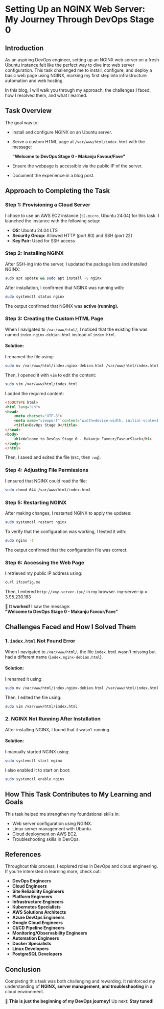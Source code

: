 # Setting Up an NGINX Web Server: My Journey Through DevOps Stage 0

## Introduction
As an aspiring DevOps engineer, setting up an NGINX web server on a fresh Ubuntu instance felt like the perfect way to dive into web server configuration. This task challenged me to install, configure, and deploy a basic web page using NGINX, marking my first step into infrastructure automation and web hosting.

In this blog, I will walk you through my approach, the challenges I faced, how I resolved them, and what I learned.

## Task Overview
The goal was to:

- Install and configure NGINX on an Ubuntu server.
- Serve a custom HTML page at `/var/www/html/index.html` with the message:
  
  **"Welcome to DevOps Stage 0 - Makanju Favour/Fave"**
  
- Ensure the webpage is accessible via the public IP of the server.
- Document the experience in a blog post.

## Approach to Completing the Task

### Step 1: Provisioning a Cloud Server
I chose to use an AWS EC2 instance (`t2.micro`, Ubuntu 24.04) for this task. I launched the instance with the following setup:

- **OS:** Ubuntu 24.04 LTS  
- **Security Group:** Allowed HTTP (port 80) and SSH (port 22)  
- **Key Pair:** Used for SSH access  

### Step 2: Installing NGINX
After SSH-ing into the server, I updated the package lists and installed NGINX:

```bash
sudo apt update && sudo apt install -y nginx
```

After installation, I confirmed that NGINX was running with:

```bash
sudo systemctl status nginx
```

The output confirmed that NGINX was **active (running).**

### Step 3: Creating the Custom HTML Page
When I navigated to `/var/www/html/`, I noticed that the existing file was named `index.nginx-debian.html` instead of `index.html`.

#### Solution:
I renamed the file using:

```bash
sudo mv /var/www/html/index.nginx-debian.html /var/www/html/index.html
```

Then, I opened it with `vim` to edit the content:

```bash
sudo vim /var/www/html/index.html
```

I added the required content:

```html
<!DOCTYPE html>
<html lang="en">
<head>
    <meta charset="UTF-8">
    <meta name="viewport" content="width=device-width, initial-scale=1.0">
    <title>DevOps Stage 0</title>
</head>
<body>
    <h1>Welcome to DevOps Stage 0 - Makanju Favour/FavourSlack</h1>
</body>
</html>
```

Then, I saved and exited the file (`ESC`, then `:wq`).

### Step 4: Adjusting File Permissions
I ensured that NGINX could read the file:

```bash
sudo chmod 644 /var/www/html/index.html
```

### Step 5: Restarting NGINX
After making changes, I restarted NGINX to apply the updates:

```bash
sudo systemctl restart nginx
```

To verify that the configuration was working, I tested it with:

```bash
sudo nginx -t
```

The output confirmed that the configuration file was correct.

### Step 6: Accessing the Web Page
I retrieved my public IP address using:

```bash
curl ifconfig.me
```

Then, I entered `http://<my-server-ip>/` in my browser.
my-server-ip = 3.95.230.183

🎉 **It worked!** I saw the message:  
**"Welcome to DevOps Stage 0 - Makanju Favour/Fave"**

## Challenges Faced and How I Solved Them

### 1. `index.html` Not Found Error
When I navigated to `/var/www/html/`, the file `index.html` wasn't missing but had a different name (`index.nginx-debian.html`).

#### Solution:
I renamed it using:

```bash
sudo mv /var/www/html/index.nginx-debian.html /var/www/html/index.html
```

Then, I edited the file using:

```bash
sudo vim /var/www/html/index.html
```

### 2. NGINX Not Running After Installation
After installing NGINX, I found that it wasn’t running.

#### Solution:
I manually started NGINX using:

```bash
sudo systemctl start nginx
```

I also enabled it to start on boot:

```bash
sudo systemctl enable nginx
```

## How This Task Contributes to My Learning and Goals
This task helped me strengthen my foundational skills in:

- Web server configuration using NGINX.
- Linux server management with Ubuntu.
- Cloud deployment on AWS EC2.
- Troubleshooting skills in DevOps.

## References
Throughout this process, I explored roles in DevOps and cloud engineering. If you're interested in learning more, check out:

- **DevOps Engineers**
- **Cloud Engineers**
- **Site Reliability Engineers**
- **Platform Engineers**
- **Infrastructure Engineers**
- **Kubernetes Specialists**
- **AWS Solutions Architects**
- **Azure DevOps Engineers**
- **Google Cloud Engineers**
- **CI/CD Pipeline Engineers**
- **Monitoring/Observability Engineers**
- **Automation Engineers**
- **Docker Specialists**
- **Linux Developers**
- **PostgreSQL Developers**

## Conclusion
Completing this task was both challenging and rewarding. It reinforced my understanding of **NGINX, server management, and troubleshooting** in a cloud environment.

🚀 **This is just the beginning of my DevOps journey!** Up next: **Stay tuned!**

